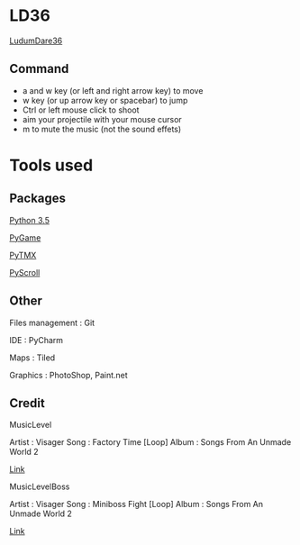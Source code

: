 # LD36

[LudumDare36](http://ludumdare.com/compo/)

## Command

- a and w key (or left and right arrow key) to move
- w key (or up arrow key or spacebar) to jump
- Ctrl or left mouse click to shoot
- aim your projectile with your mouse cursor
- m to mute the music (not the sound effets)


# Tools used

## Packages

[Python 3.5](https://www.python.org/)

[PyGame](http://www.pygame.org/download.shtml)

[PyTMX](http://pytmx.readthedocs.org/en/latest/)

[PyScroll](http://pygame.org/project-pyscroll-2892-.html)

## Other

Files management : Git

IDE : PyCharm

Maps : Tiled

Graphics : PhotoShop, Paint.net

## Credit 

MusicLevel

Artist : Visager
Song : Factory Time [Loop] 
Album : Songs From An Unmade World 2

[Link](http://freemusicarchive.org/music/Visager/Songs_From_An_Unmade_World_2/)

MusicLevelBoss

Artist : Visager
Song : Miniboss Fight [Loop] 
Album : Songs From An Unmade World 2

[Link](http://freemusicarchive.org/music/Visager/Songs_From_An_Unmade_World_2/)
